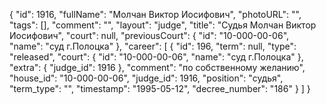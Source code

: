 {
    "id": 1916,
    "fullName": "Молчан Виктор Иосифович",
    "photoURL": "",
    "tags": [],
    "comment": "",
    "layout": "judge",
    "title": "Судья Молчан Виктор Иосифович",
    "court": null,
    "previousCourt": {
        "id": "10-000-00-06",
        "name": "суд г.Полоцка"
    },
    "career": [
        {
            "id": 196,
            "term": null,
            "type": "released",
            "court": {
                "id": "10-000-00-06",
                "name": "суд г.Полоцка"
            },
            "extra": {
                "judge_id": 1916
            },
            "comment": "по собственному желанию",
            "house_id": "10-000-00-06",
            "judge_id": 1916,
            "position": "судья",
            "term_type": "",
            "timestamp": "1995-05-12",
            "decree_number": "186"
        }
    ]
}